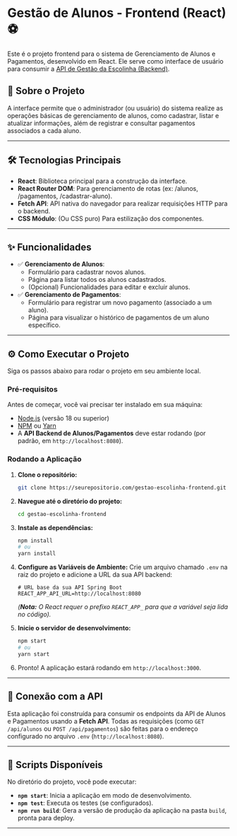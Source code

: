 
# Gestão de Alunos - Frontend (React) ⚽

Este é o projeto frontend para o sistema de Gerenciamento de Alunos e Pagamentos, desenvolvido em React. Ele serve como interface de usuário para consumir a [API de Gestão da Escolinha (Backend)](https://www.google.com/search?q=https://github.com/seulink/gestao-escolinha-backend).

## 🚀 Sobre o Projeto

A interface permite que o administrador (ou usuário) do sistema realize as operações básicas de gerenciamento de alunos, como cadastrar, listar e atualizar informações, além de registrar e consultar pagamentos associados a cada aluno.

-----

## 🛠️ Tecnologias Principais

  * **React**: Biblioteca principal para a construção da interface.
  * **React Router DOM**: Para gerenciamento de rotas (ex: /alunos, /pagamentos, /cadastrar-aluno).
  * **Fetch API**: API nativa do navegador para realizar requisições HTTP para o backend.
  * **CSS Módulo**: (Ou CSS puro) Para estilização dos componentes.

-----

## ✨ Funcionalidades

  * ✅ **Gerenciamento de Alunos**:
      * Formulário para cadastrar novos alunos.
      * Página para listar todos os alunos cadastrados.
      * (Opcional) Funcionalidades para editar e excluir alunos.
  * ✅ **Gerenciamento de Pagamentos**:
      * Formulário para registrar um novo pagamento (associado a um aluno).
      * Página para visualizar o histórico de pagamentos de um aluno específico.



-----

## ⚙️ Como Executar o Projeto

Siga os passos abaixo para rodar o projeto em seu ambiente local.

### Pré-requisitos

Antes de começar, você vai precisar ter instalado em sua máquina:

  * [Node.js](https://nodejs.org/en/) (versão 18 ou superior)
  * [NPM](https://www.npmjs.com/) ou [Yarn](https://yarnpkg.com/)
  * A **API Backend de Alunos/Pagamentos** deve estar rodando (por padrão, em `http://localhost:8080`).

### Rodando a Aplicação

1.  **Clone o repositório:**

    ```bash
    git clone https://seurepositorio.com/gestao-escolinha-frontend.git
    ```

2.  **Navegue até o diretório do projeto:**

    ```bash
    cd gestao-escolinha-frontend
    ```

3.  **Instale as dependências:**

    ```bash
    npm install
    # ou
    yarn install
    ```

4.  **Configure as Variáveis de Ambiente:**
    Crie um arquivo chamado `.env` na raiz do projeto e adicione a URL da sua API backend:

    ```env
    # URL base da sua API Spring Boot
    REACT_APP_API_URL=http://localhost:8080
    ```

    *(**Nota:** O React requer o prefixo `REACT_APP_` para que a variável seja lida no código).*

5.  **Inicie o servidor de desenvolvimento:**

    ```bash
    npm start
    # ou
    yarn start
    ```

6.  Pronto\! A aplicação estará rodando em `http://localhost:3000`.

-----

## 🔌 Conexão com a API

Esta aplicação foi construída para consumir os endpoints da API de Alunos e Pagamentos usando a **Fetch API**. Todas as requisições (como `GET /api/alunos` ou `POST /api/pagamentos`) são feitas para o endereço configurado no arquivo `.env` (`http://localhost:8080`).

-----

## 📜 Scripts Disponíveis

No diretório do projeto, você pode executar:

  * **`npm start`**: Inicia a aplicação em modo de desenvolvimento.
  * **`npm test`**: Executa os testes (se configurados).
  * **`npm run build`**: Gera a versão de produção da aplicação na pasta `build`, pronta para deploy.

-----
